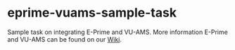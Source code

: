 # eprime-vuams-sample-task
 Sample task on integrating E-Prime and VU-AMS. More information E-Prime and VU-AMS can be found on our [Wiki](https://researchwiki.solo.universiteitleiden.nl/xwiki/wiki/researchwiki.solo.universiteitleiden.nl/view/Software/E-Prime/E-Prime%20and%20VU-AMS/).
